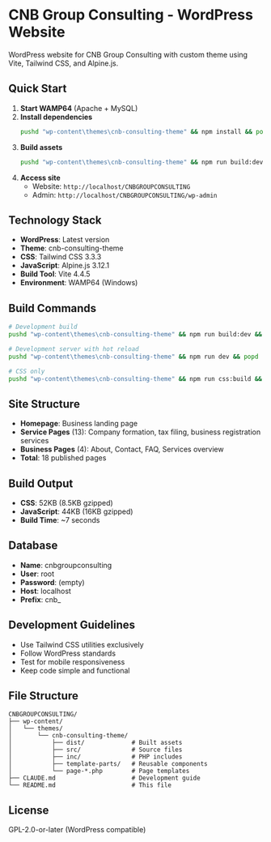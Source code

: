 # CNB Group Consulting - WordPress Website

WordPress website for CNB Group Consulting with custom theme using Vite, Tailwind CSS, and Alpine.js.

## Quick Start

1. **Start WAMP64** (Apache + MySQL)
2. **Install dependencies**
   ```bash
   pushd "wp-content\themes\cnb-consulting-theme" && npm install && popd
   ```
3. **Build assets**
   ```bash
   pushd "wp-content\themes\cnb-consulting-theme" && npm run build:dev && popd
   ```
4. **Access site**
   - Website: `http://localhost/CNBGROUPCONSULTING`
   - Admin: `http://localhost/CNBGROUPCONSULTING/wp-admin`

## Technology Stack

- **WordPress**: Latest version
- **Theme**: cnb-consulting-theme
- **CSS**: Tailwind CSS 3.3.3
- **JavaScript**: Alpine.js 3.12.1
- **Build Tool**: Vite 4.4.5
- **Environment**: WAMP64 (Windows)

## Build Commands

```bash
# Development build
pushd "wp-content\themes\cnb-consulting-theme" && npm run build:dev && popd

# Development server with hot reload
pushd "wp-content\themes\cnb-consulting-theme" && npm run dev && popd

# CSS only
pushd "wp-content\themes\cnb-consulting-theme" && npm run css:build && popd
```

## Site Structure

- **Homepage**: Business landing page
- **Service Pages** (13): Company formation, tax filing, business registration services
- **Business Pages** (4): About, Contact, FAQ, Services overview
- **Total**: 18 published pages

## Build Output

- **CSS**: 52KB (8.5KB gzipped)
- **JavaScript**: 44KB (16KB gzipped)
- **Build Time**: ~7 seconds

## Database

- **Name**: cnbgroupconsulting
- **User**: root
- **Password**: (empty)
- **Host**: localhost
- **Prefix**: cnb_

## Development Guidelines

- Use Tailwind CSS utilities exclusively
- Follow WordPress standards
- Test for mobile responsiveness
- Keep code simple and functional

## File Structure

```
CNBGROUPCONSULTING/
├── wp-content/
│   └── themes/
│       └── cnb-consulting-theme/
│           ├── dist/             # Built assets
│           ├── src/              # Source files
│           ├── inc/              # PHP includes
│           ├── template-parts/   # Reusable components
│           └── page-*.php        # Page templates
├── CLAUDE.md                     # Development guide
└── README.md                     # This file
```

## License

GPL-2.0-or-later (WordPress compatible)